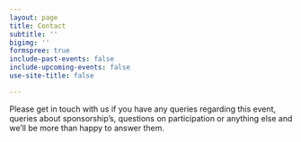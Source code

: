```yaml
---
layout: page
title: Contact
subtitle: ''
bigimg: ''
formspree: true
include-past-events: false
include-upcoming-events: false
use-site-title: false

---
```

Please get in touch with us if you have any queries regarding this event, queries about sponsorship’s, questions on participation or anything else and we’ll be more than happy to answer them.